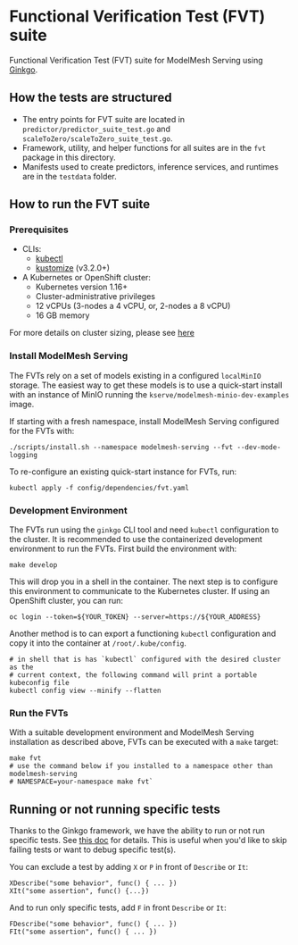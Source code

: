 # Functional Verification Test (FVT) suite

Functional Verification Test (FVT) suite for ModelMesh Serving using [Ginkgo](https://onsi.github.io/ginkgo/).

## How the tests are structured

- The entry points for FVT suite are located in `predictor/predictor_suite_test.go` and `scaleToZero/scaleToZero_suite_test.go`.
- Framework, utility, and helper functions for all suites are in the `fvt` package in this directory.
- Manifests used to create predictors, inference services, and runtimes are in the `testdata` folder.

## How to run the FVT suite

### Prerequisites

- CLIs:
  - [kubectl](https://kubernetes.io/docs/tasks/tools/#kubectl)
  - [kustomize](https://kubectl.docs.kubernetes.io/installation/kustomize/) (v3.2.0+)
- A Kubernetes or OpenShift cluster:
  - Kubernetes version 1.16+
  - Cluster-administrative privileges
  - 12 vCPUs (3-nodes a 4 vCPU, or, 2-nodes a 8 vCPU)
  - 16 GB memory
  
For more details on cluster sizing, please see [here](/docs/install/README.md#deployed-components)

### Install ModelMesh Serving

The FVTs rely on a set of models existing in a configured `localMinIO` storage. The easiest way to get these models is to use a quick-start install with an instance of MinIO running the `kserve/modelmesh-minio-dev-examples` image.

If starting with a fresh namespace, install ModelMesh Serving configured for the FVTs with:

```
./scripts/install.sh --namespace modelmesh-serving --fvt --dev-mode-logging
```

To re-configure an existing quick-start instance for FVTs, run:

```
kubectl apply -f config/dependencies/fvt.yaml
```

### Development Environment

The FVTs run using the `ginkgo` CLI tool and need `kubectl` configuration to the cluster. It is recommended to use the containerized development environment to run the FVTs. First build the environment with:

```
make develop
```

This will drop you in a shell in the container. The next step is to configure this environment to communicate to the Kubernetes cluster. If using an OpenShift cluster, you can run:

```
oc login --token=${YOUR_TOKEN} --server=https://${YOUR_ADDRESS}
```

Another method is to can export a functioning `kubectl` configuration and copy it into the container at `/root/.kube/config`.

```
# in shell that is has `kubectl` configured with the desired cluster as the
# current context, the following command will print a portable kubeconfig file
kubectl config view --minify --flatten
```

### Run the FVTs

With a suitable development environment and ModelMesh Serving installation as described above, FVTs can be executed with a `make` target:

```
make fvt
# use the command below if you installed to a namespace other than modelmesh-serving
# NAMESPACE=your-namespace make fvt`
```

## Running or not running specific tests

Thanks to the Ginkgo framework, we have the ability to run or not run specific tests. See [this doc](https://onsi.github.io/ginkgo/#filtering-specs) for details.
This is useful when you'd like to skip failing tests or want to debug specific test(s).

You can exclude a test by adding `X` or `P` in front of `Describe` or `It`:

```
XDescribe("some behavior", func() { ... })
XIt("some assertion", func() {...})
```

And to run only specific tests, add `F` in front `Describe` or `It`:

```
FDescribe("some behavior", func() { ... })
FIt("some assertion", func() { ... })
```
